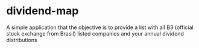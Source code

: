 # dividend-map
A simple application that the objective is to provide a list with all B3 (official stock exchange from Brasil) listed companies and your annual dividend distributions
